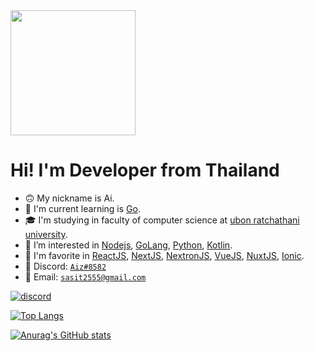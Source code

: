 <img src="https://images.squarespace-cdn.com/content/v1/5dda9f2de3177e778547286c/1575538455084-IZ7TBL2JZJECDXLRTRF5/repair.gif?format=1000w?raw=true" height="200px">

# Hi! I'm Developer from Thailand
- 🙃 My nickname is Ai.
- 🔭 I'm current learning is [Go](https://go.dev/).
- 🎓 I'm studying in faculty of computer science at [ubon ratchathani university](https://www.ubu.ac.th/).
- 👀 I’m interested in [Nodejs](https://nodejs.org/en/), [GoLang](https://go.dev/), [Python](https://www.anaconda.com/products/distribution), [Kotlin](https://kotlinlang.org/).
- 🌟 I'm favorite in [ReactJS](https://reactjs.org/), [NextJS](https://nextjs.org/), [NextronJS](https://github.com/saltyshiomix/nextron), [VueJS](https://vuejs.org/), [NuxtJS](https://nuxtjs.org/), [Ionic](https://ionicframework.com/).
- 🍾 Discord: [`Aiz#8582`](https://discord.com/users/248843732412006401)
- 📩 Email: [`sasit2555@gmail.com`](mailto:sasit2555@gmail.com)

[![discord](https://discordapp.com/api/guilds/242665251487612928/embed.png?style=banner2)](https://discord.gg/VwKwd9f)

[![Top Langs](https://github-readme-stats.vercel.app/api/top-langs/?username=Ai-Sasit&langs_count=6&layout=compact&theme=merko)](https://github.com/anuraghazra/github-readme-stats)

[![Anurag's GitHub stats](https://github-readme-stats.vercel.app/api?username=Ai-Sasit&theme=merko)](https://github.com/anuraghazra/github-readme-stats)
